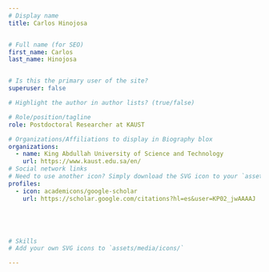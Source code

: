 ```yaml
---
# Display name
title: Carlos Hinojosa


# Full name (for SEO)
first_name: Carlos
last_name: Hinojosa


# Is this the primary user of the site?
superuser: false

# Highlight the author in author lists? (true/false)

# Role/position/tagline
role: Postdoctoral Researcher at KAUST

# Organizations/Affiliations to display in Biography blox
organizations:
  - name: King Abdullah University of Science and Technology
    url: https://www.kaust.edu.sa/en/
# Social network links
# Need to use another icon? Simply download the SVG icon to your `assets/media/icons/` folder.
profiles:
  - icon: academicons/google-scholar
    url: https://scholar.google.com/citations?hl=es&user=KP02_jwAAAAJ





# Skills
# Add your own SVG icons to `assets/media/icons/`

---
```

